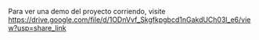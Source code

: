 Para ver una demo del proyecto corriendo, visite 
https://drive.google.com/file/d/1ODnVvf_Skgfkpgbcd1nGakdUCh03l_e6/view?usp=share_link